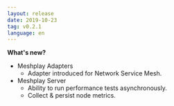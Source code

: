 ```yaml
---
layout: release
date: 2019-10-23
tag: v0.2.1
language: en
---
```


**What's new?**

- Meshplay Adapters
  - Adapter introduced for Network Service Mesh.
- Meshplay Server
  - Ability to run performance tests asynchronously.
  - Collect & persist node metrics.


